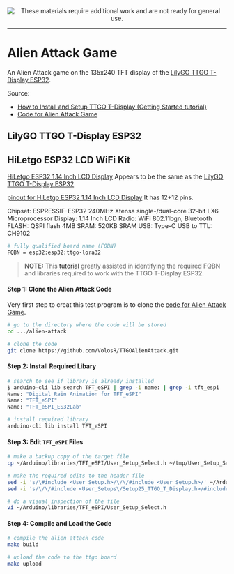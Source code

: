 <!--
Maintainer:   jeffskinnerbox@yahoo.com / www.jeffskinnerbox.me
Version:      0.0.0
-->


<div align="center">
<img src="http://www.foxbyrd.com/wp-content/uploads/2018/02/file-4.jpg" title="These materials require additional work and are not ready for general use." align="center">
</div>


----



# Alien Attack Game
An Alien Attack game on the 135x240 TFT display of the [LilyGO TTGO T-Display ESP32][04].

Source:
* [How to Install and Setup TTGO T-Display (Getting Started tutorial)][01]
* [Code for Alien Attack Game][02]

## LilyGO TTGO T-Display ESP32
## HiLetgo ESP32 LCD WiFi Kit
[HiLetgo ESP32 1.14 Inch LCD Display][03]
Appears to be the same as the [LilyGO TTGO T-Display ESP32][04]

[pinout for HiLetgo ESP32 1.14 Inch LCD Display][05]
It has 12+12 pins.

Chipset: ESPRESSIF-ESP32 240MHz Xtensa single-/dual-core 32-bit LX6 Microprocessor
Display: 1.14 Inch LCD
Radio: WiFi 802.11bgn, Bluetooth
FLASH: QSPI flash 4MB
SRAM: 520KB SRAM
USB: Type-C
USB to TTL: CH9102

```bash
# fully qualified board name (FQBN)
FQBN = esp32:esp32:ttgo-lora32
```

>**NOTE:** This [tutorial][01] greatly assisted in identifying the required FQBN
>and libraries required to work with the TTGO T-Display ESP32.

#### Step 1: Clone the Alien Attack Code
Very first step to creat this test program is to clone the [code for Alien Attack Game][02].

```bash
# go to the directory where the code will be stored
cd .../alien-attack

# clone the code
git clone https://github.com/VolosR/TTGOAlienAttack.git
```

#### Step 2: Install Required Libary
```bash
# search to see if library is already installed
$ arduino-cli lib search TFT_eSPI | grep -i name: | grep -i tft_espi
Name: "Digital Rain Animation for TFT_eSPI"
Name: "TFT_eSPI"
Name: "TFT_eSPI_ES32Lab"

# install required library
arduino-cli lib install TFT_eSPI
```

#### Step 3: Edit `TFT_eSPI` Files
```bash
# make a backup copy of the target file
cp ~/Arduino/libraries/TFT_eSPI/User_Setup_Select.h ~/tmp/User_Setup_Select.h

# make the required edits to the header file
sed -i 's/\#include <User_Setup.h>/\/\/#include <User_Setup.h>/' ~/Arduino/libraries/TFT_eSPI/User_Setup_Select.h
sed -i 's/\/\/#include <User_Setups\/Setup25_TTGO_T_Display.h>/#include <User_Setups\/Setup25_TTGO_T_Display.h>/' ~/Arduino/libraries/TFT_eSPI/User_Setup_Select.h

# do a visual inspection of the file
vi ~/Arduino/libraries/TFT_eSPI/User_Setup_Select.h
```

#### Step 4: Compile and Load the Code
```bash
# compile the alien attack code
make build

# upload the code to the ttgo board
make upload
```



[01]:https://www.youtube.com/watch?v=b8254--ibmM
[02]:https://github.com/VolosR/TTGOAlienAttack
[03]:https://www.amazon.com/dp/B07X1W16QS
[04]:https://www.amazon.com/LILYGO-T-Display-Arduino-Development-CH9102F/dp/B099MPFJ9M
[05]:hhttp://www.lilygo.cn/prod_view.aspx?TypeId=50062&Id=1400&FId=t3:50062:3

